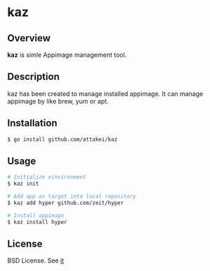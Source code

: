 # kaz

## Overview

**kaz** is simle Appimage management tool.

## Description

kaz has been created to manage installed appimage.
It can manage appimage by like brew, yum or apt.

## Installation

```sh
$ go install github.com/attakei/kaz
```

## Usage

```sh
# Initialize einvironment
$ kaz init

# Add app as target into local repository
$ kaz add hyper github.com/zeit/hyper

# Install appimage
$ kaz install hyper
```

## License

BSD License. See [it](./LICENSE)

